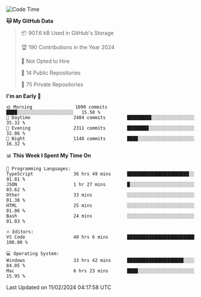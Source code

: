 <!--START_SECTION:waka-->
![Code Time](http://img.shields.io/badge/Code%20Time-5%2C240%20hrs%2037%20mins-blue)

**🐱 My GitHub Data** 

> 📦 907.6 kB Used in GitHub's Storage 
 > 
> 🏆 190 Contributions in the Year 2024
 > 
> 🚫 Not Opted to Hire
 > 
> 📜 14 Public Repositories 
 > 
> 🔑 75 Private Repositories 
 > 
**I'm an Early 🐤** 

```text
🌞 Morning                1090 commits        ████░░░░░░░░░░░░░░░░░░░░░   15.50 % 
🌆 Daytime                2484 commits        █████████░░░░░░░░░░░░░░░░   35.32 % 
🌃 Evening                2311 commits        ████████░░░░░░░░░░░░░░░░░   32.86 % 
🌙 Night                  1148 commits        ████░░░░░░░░░░░░░░░░░░░░░   16.32 % 
```


📊 **This Week I Spent My Time On** 

```text
💬 Programming Languages: 
TypeScript               36 hrs 49 mins      ███████████████████████░░   91.81 % 
JSON                     1 hr 27 mins        █░░░░░░░░░░░░░░░░░░░░░░░░   03.62 % 
Other                    33 mins             ░░░░░░░░░░░░░░░░░░░░░░░░░   01.38 % 
HTML                     25 mins             ░░░░░░░░░░░░░░░░░░░░░░░░░   01.06 % 
Bash                     24 mins             ░░░░░░░░░░░░░░░░░░░░░░░░░   01.03 % 

🔥 Editors: 
VS Code                  40 hrs 6 mins       █████████████████████████   100.00 % 

💻 Operating System: 
Windows                  33 hrs 42 mins      █████████████████████░░░░   84.05 % 
Mac                      6 hrs 23 mins       ████░░░░░░░░░░░░░░░░░░░░░   15.95 % 
```


 Last Updated on 11/02/2024 04:17:58 UTC
<!--END_SECTION:waka-->

